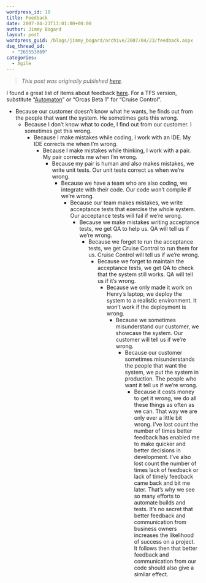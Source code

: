 ```yaml
---
wordpress_id: 10
title: Feedback
date: 2007-04-23T13:01:00+00:00
author: Jimmy Bogard
layout: post
wordpress_guid: /blogs/jimmy_bogard/archive/2007/04/23/feedback.aspx
dsq_thread_id:
  - "265553069"
categories:
  - Agile
---
```

> _This post was originally published [here](http://grabbagoft.blogspot.com/2007/06/feedback.html)._

I found a great list of items about feedback [here](http://sirenian.livejournal.com/36847.html). For a TFS version, substitute &#8220;[Automaton](http://www.codeplex.com/automation)&#8221; or &#8220;Orcas Beta 1&#8221; for &#8220;Cruise Control&#8221;.

  * Because our customer doesn&#8217;t know what he wants, he finds out from the people that want the system. He sometimes gets this wrong. 
      * Because I don&#8217;t know what to code, I find out from our customer. I sometimes get this wrong. 
          * Because I make mistakes while coding, I work with an IDE. My IDE corrects me when I&#8217;m wrong. 
              * Because I make mistakes while thinking, I work with a pair. My pair corrects me when I&#8217;m wrong. 
                  * Because my pair is human and also makes mistakes, we write unit tests. Our unit tests correct us when we&#8217;re wrong. 
                      * Because we have a team who are also coding, we integrate with their code. Our code won&#8217;t compile if we&#8217;re wrong. 
                          * Because our team makes mistakes, we write acceptance tests that exercise the whole system. Our acceptance tests will fail if we&#8217;re wrong. 
                              * Because we make mistakes writing acceptance tests, we get QA to help us. QA will tell us if we&#8217;re wrong. 
                                  * Because we forget to run the acceptance tests, we get Cruise Control to run them for us. Cruise Control will tell us if we&#8217;re wrong. 
                                      * Because we forget to maintain the acceptance tests, we get QA to check that the system still works. QA will tell us if it&#8217;s wrong. 
                                          * Because we only made it work on Henry&#8217;s laptop, we deploy the system to a realistic environment. It won&#8217;t work if the deployment is wrong. 
                                              * Because we sometimes misunderstand our customer, we showcase the system. Our customer will tell us if we&#8217;re wrong. 
                                                  * Because our customer sometimes misunderstands the people that want the system, we put the system in production. The people who want it tell us if we&#8217;re wrong. 
                                                      * Because it costs money to get it wrong, we do all these things as often as we can. That way we are only ever a little bit wrong. 
                                                        I&#8217;ve lost count the number of times better feedback has enabled me to make quicker and better decisions in development. I&#8217;ve also lost count the number of times lack of feedback or lack of timely feedback came back and bit me later. That&#8217;s why we see so many efforts to automate builds and tests. It&#8217;s no secret that better feedback and communication from business owners increases the likelihood of success on a project. It follows then that better feedback and communication from our code should also give a similar effect.